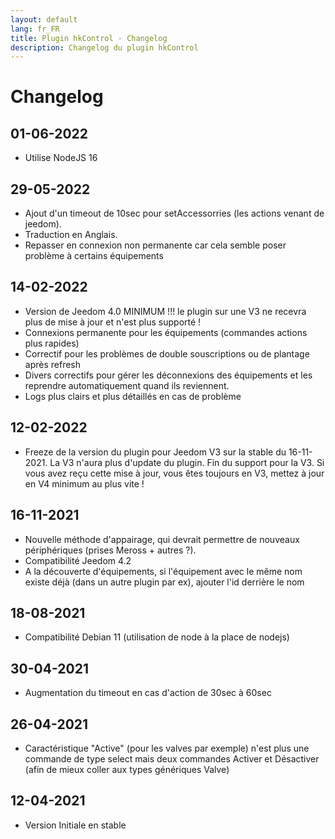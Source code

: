 ```yaml
---
layout: default
lang: fr_FR
title: Plugin hkControl - Changelog
description: Changelog du plugin hkControl
---
```


Changelog
=========

01-06-2022
----------

* Utilise NodeJS 16

29-05-2022
--------------------

* Ajout d'un timeout de 10sec pour setAccessorries (les actions venant de jeedom).
* Traduction en Anglais.
* Repasser en connexion non permanente car cela semble poser problème à certains équipements

14-02-2022
----------

* Version de Jeedom 4.0 MINIMUM !!! le plugin sur une V3 ne recevra plus de mise à jour et n'est plus supporté !
* Connexions permanente pour les équipements (commandes actions plus rapides)
* Correctif pour les problèmes de double souscriptions ou de plantage après refresh
* Divers correctifs pour gérer les déconnexions des équipements et les reprendre automatiquement quand ils reviennent.
* Logs plus clairs et plus détaillés en cas de problème

12-02-2022
----------

* Freeze de la version du plugin pour Jeedom V3 sur la stable du 16-11-2021. La V3 n'aura plus d'update du plugin. Fin du support pour la V3. Si vous avez reçu cette mise à jour, vous êtes toujours en V3, mettez à jour en V4 minimum au plus vite !

16-11-2021
----------

* Nouvelle méthode d'appairage, qui devrait permettre de nouveaux périphériques (prises Meross + autres ?).
* Compatibilité Jeedom 4.2
* A la découverte d'équipements, si l'équipement avec le même nom existe déjà (dans un autre plugin par ex), ajouter l'id derrière le nom

18-08-2021
----------

* Compatibilité Debian 11 (utilisation de node à la place de nodejs)

30-04-2021
----------

* Augmentation du timeout en cas d'action de 30sec à 60sec

26-04-2021
----------

* Caractéristique "Active" (pour les valves par exemple) n'est plus une commande de type select mais deux commandes Activer et Désactiver (afin de mieux coller aux types génériques Valve)

12-04-2021
----------------------

* Version Initiale en stable
